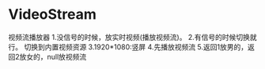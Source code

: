 # VideoStream
视频流播放器 
1.没信号的时候，放实时视频(播放视频流)。
2.有信号的时候切换就行。    切换到内置视频资源
3.1920*1080:竖屏
4.先播放视频流 
5.返回1放男的，返回2放女的，null放视频流